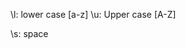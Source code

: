 \l: lower case [a-z]
\u: Upper case [A-Z]

\s: space

[^<pattern>]: not include the pattern
[pattern]: include the pattern

